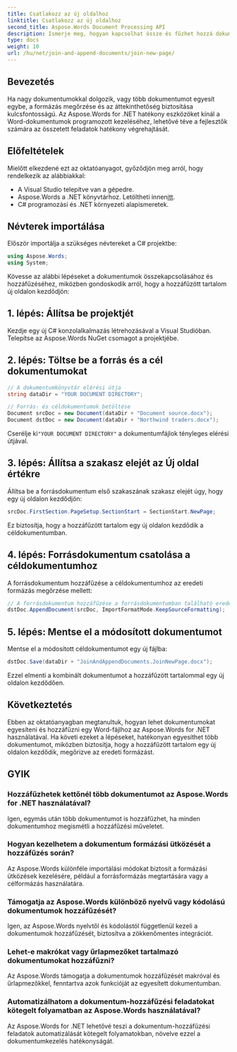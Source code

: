 ```yaml
---
title: Csatlakozz az új oldalhoz
linktitle: Csatlakozz az új oldalhoz
second_title: Aspose.Words Document Processing API
description: Ismerje meg, hogyan kapcsolhat össze és fűzhet hozzá dokumentumokat a Wordben az Aspose.Words for .NET használatával. Kövesse lépésenkénti útmutatónkat a hatékony dokumentumegyesítés érdekében.
type: docs
weight: 10
url: /hu/net/join-and-append-documents/join-new-page/
---
```

## Bevezetés

Ha nagy dokumentumokkal dolgozik, vagy több dokumentumot egyesít egybe, a formázás megőrzése és az áttekinthetőség biztosítása kulcsfontosságú. Az Aspose.Words for .NET hatékony eszközöket kínál a Word-dokumentumok programozott kezeléséhez, lehetővé téve a fejlesztők számára az összetett feladatok hatékony végrehajtását.

## Előfeltételek

Mielőtt elkezdené ezt az oktatóanyagot, győződjön meg arról, hogy rendelkezik az alábbiakkal:
- A Visual Studio telepítve van a gépedre.
-  Aspose.Words a .NET könyvtárhoz. Letöltheti innen[itt](https://releases.aspose.com/words/net/).
- C# programozási és .NET környezeti alapismeretek.

## Névterek importálása

Először importálja a szükséges névtereket a C# projektbe:

```csharp
using Aspose.Words;
using System;
```

Kövesse az alábbi lépéseket a dokumentumok összekapcsolásához és hozzáfűzéséhez, miközben gondoskodik arról, hogy a hozzáfűzött tartalom új oldalon kezdődjön:

## 1. lépés: Állítsa be projektjét

Kezdje egy új C# konzolalkalmazás létrehozásával a Visual Studióban. Telepítse az Aspose.Words NuGet csomagot a projektjébe.

## 2. lépés: Töltse be a forrás és a cél dokumentumokat

```csharp
// A dokumentumkönyvtár elérési útja
string dataDir = "YOUR DOCUMENT DIRECTORY";

// Forrás- és céldokumentumok betöltése
Document srcDoc = new Document(dataDir + "Document source.docx");
Document dstDoc = new Document(dataDir + "Northwind traders.docx");
```

 Cserélje ki`"YOUR DOCUMENT DIRECTORY"` a dokumentumfájlok tényleges elérési útjával.

## 3. lépés: Állítsa a szakasz elejét az Új oldal értékre

Állítsa be a forrásdokumentum első szakaszának szakasz elejét úgy, hogy egy új oldalon kezdődjön:

```csharp
srcDoc.FirstSection.PageSetup.SectionStart = SectionStart.NewPage;
```

Ez biztosítja, hogy a hozzáfűzött tartalom egy új oldalon kezdődik a céldokumentumban.

## 4. lépés: Forrásdokumentum csatolása a céldokumentumhoz

A forrásdokumentum hozzáfűzése a céldokumentumhoz az eredeti formázás megőrzése mellett:

```csharp
// A forrásdokumentum hozzáfűzése a forrásdokumentumban található eredeti stílusok használatával.
dstDoc.AppendDocument(srcDoc, ImportFormatMode.KeepSourceFormatting);
```

## 5. lépés: Mentse el a módosított dokumentumot

Mentse el a módosított céldokumentumot egy új fájlba:

```csharp
dstDoc.Save(dataDir + "JoinAndAppendDocuments.JoinNewPage.docx");
```

Ezzel elmenti a kombinált dokumentumot a hozzáfűzött tartalommal egy új oldalon kezdődően.

## Következtetés

Ebben az oktatóanyagban megtanultuk, hogyan lehet dokumentumokat egyesíteni és hozzáfűzni egy Word-fájlhoz az Aspose.Words for .NET használatával. Ha követi ezeket a lépéseket, hatékonyan egyesíthet több dokumentumot, miközben biztosítja, hogy a hozzáfűzött tartalom egy új oldalon kezdődik, megőrizve az eredeti formázást.

## GYIK

### Hozzáfűzhetek kettőnél több dokumentumot az Aspose.Words for .NET használatával?
Igen, egymás után több dokumentumot is hozzáfűzhet, ha minden dokumentumhoz megismétli a hozzáfűzési műveletet.

### Hogyan kezelhetem a dokumentum formázási ütközését a hozzáfűzés során?
Az Aspose.Words különféle importálási módokat biztosít a formázási ütközések kezelésére, például a forrásformázás megtartására vagy a célformázás használatára.

### Támogatja az Aspose.Words különböző nyelvű vagy kódolású dokumentumok hozzáfűzését?
Igen, az Aspose.Words nyelvtől és kódolástól függetlenül kezeli a dokumentumok hozzáfűzését, biztosítva a zökkenőmentes integrációt.

### Lehet-e makrókat vagy űrlapmezőket tartalmazó dokumentumokat hozzáfűzni?
Az Aspose.Words támogatja a dokumentumok hozzáfűzését makróval és űrlapmezőkkel, fenntartva azok funkcióját az egyesített dokumentumban.

### Automatizálhatom a dokumentum-hozzáfűzési feladatokat kötegelt folyamatban az Aspose.Words használatával?
Az Aspose.Words for .NET lehetővé teszi a dokumentum-hozzáfűzési feladatok automatizálását kötegelt folyamatokban, növelve ezzel a dokumentumkezelés hatékonyságát.